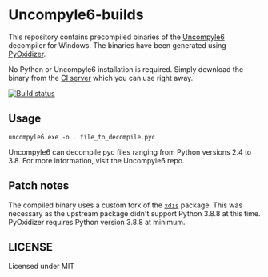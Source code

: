 # Uncompyle6-builds

This repository contains precompiled binaries of the [Uncompyle6](https://github.com/rocky/python-uncompyle6/) decompiler for Windows. The binaries have been generated using [PyOxidizer](https://github.com/indygreg/PyOxidizer).

No Python or Uncompyle6 installation is required. Simply download the binary from the [CI server](https://ci.appveyor.com/project/extremecoders-re/uncompyle6-builds/build/artifacts) which you can use right away.

[![Build status](https://ci.appveyor.com/api/projects/status/xx85wfss36klic62?svg=true)](https://ci.appveyor.com/project/extremecoders-re/uncompyle6-builds)

## Usage

```
uncompyle6.exe -o . file_to_decompile.pyc 
```

Uncompyle6 can decompile pyc files ranging from Python versions 2.4 to 3.8. For more information, visit the Uncompyle6 repo.


## Patch notes

The compiled binary uses a custom fork of the [`xdis`](https://github.com/extremecoders-re/python-xdis) package. This was necessary as the upstream package didn't support Python 3.8.8 at this time. PyOxidizer requires Python version 3.8.8 at minimum.


## LICENSE

Licensed under MIT
